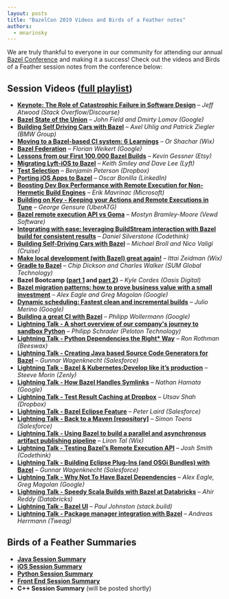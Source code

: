 ```yaml
---
layout: posts
title: "BazelCon 2019 Videos and Birds of a Feather notes"
authors:
  - mnarinsky
---
```



We are truly thankful to everyone in our community for attending our annual [Bazel Conference](https://sites.google.com/corp/bazel.build/conference2017/2019) and making it a success! Check out the videos and Birds of a Feather session notes from the conference below:


## Session Videos ([full playlist](https://www.youtube.com/playlist?list=PLxNYxgaZ8Rsf-7g43Z8LyXct9ax6egdSj))

*   **[Keynote: The Role of Catastrophic Failure in Software Design](https://www.youtube.com/watch?v=eymphDN7No4&list=PLxNYxgaZ8Rsf-7g43Z8LyXct9ax6egdSj&index=2&t=0s)** – _Jeff Atwood (Stack Overflow/Discourse)_
*   **[Bazel State of the Union](https://www.youtube.com/watch?v=dXhmRal9TsA&list=PLxNYxgaZ8Rsf-7g43Z8LyXct9ax6egdSj&index=2)** _– John Field and Dmirty Lomov (Google)_
*   **[Building Self Driving Cars with Bazel](https://www.youtube.com/watch?v=Gh4SJuYUoQI&list=PLxNYxgaZ8Rsf-7g43Z8LyXct9ax6egdSj&index=3)** _– Axel Uhlig and Patrick Ziegler (BMW Group)_
*   **[Moving to a Bazel-based CI system: 6 Learnings](https://www.youtube.com/watch?v=BYg3fDFrTz8&list=PLxNYxgaZ8Rsf-7g43Z8LyXct9ax6egdSj&index=4)** _– Or Shachar (Wix)_
*   **[Bazel Federation](https://www.youtube.com/watch?v=eUlQnJm3NPU&list=PLxNYxgaZ8Rsf-7g43Z8LyXct9ax6egdSj&index=5)** _– Florian Weikert (Google)_
*   **[Lessons from our First 100,000 Bazel Builds](https://www.youtube.com/watch?v=keT8ixRS6Fk&list=PLxNYxgaZ8Rsf-7g43Z8LyXct9ax6egdSj&index=6)** _– Kevin Gessner (Etsy)_
*   **[Migrating Lyft-iOS to Bazel](https://www.youtube.com/watch?v=NAPeWoimGx8&list=PLxNYxgaZ8Rsf-7g43Z8LyXct9ax6egdSj&index=7)** _– Keith Smiley and Dave Lee (Lyft)_
*   **[Test Selection](https://www.youtube.com/watch?v=9Dk7mtIm7_A&list=PLxNYxgaZ8Rsf-7g43Z8LyXct9ax6egdSj&index=8)** _– Benjamin Peterson (Dropbox)_
*   **[Porting iOS Apps to Bazel](https://www.youtube.com/watch?v=gVdkJu3QRA4&list=PLxNYxgaZ8Rsf-7g43Z8LyXct9ax6egdSj&index=9)** _– Oscar Bonilla (LinkedIn)_
*   **[Boosting Dev Box Performance with Remote Execution for Non-Hermetic Build Engines](https://www.youtube.com/watch?v=q3RAOwezexU&list=PLxNYxgaZ8Rsf-7g43Z8LyXct9ax6egdSj&index=24)** _– Erik Mavrinac (Microsoft)_
*   **[Building on Key - Keeping your Actions and Remote Executions in Tune](https://www.youtube.com/watch?v=xP6BIEUZh9Y&list=PLxNYxgaZ8Rsf-7g43Z8LyXct9ax6egdSj&index=27)** _– George Gensure (UberATG)_
*   **[Bazel remote execution API vs Goma](https://www.youtube.com/watch?v=3w_I9ToY04s&list=PLxNYxgaZ8Rsf-7g43Z8LyXct9ax6egdSj&index=26)** _– Mostyn Bramley-Moore (Vewd Software)_
*   **[Integrating with ease: leveraging BuildStream interaction with Bazel build for consistent results](https://www.youtube.com/watch?v=21VPe7HcuPE&list=PLxNYxgaZ8Rsf-7g43Z8LyXct9ax6egdSj&index=28)** _– Daniel Silverstone (Codethink)_
*   **[Building Self-Driving Cars with Bazel](https://www.youtube.com/watch?v=fjfFe98LTm8&list=PLxNYxgaZ8Rsf-7g43Z8LyXct9ax6egdSj&index=29)** _– Michael Broll and Nico Valigi (Cruise)_
*   **[Make local development (with Bazel) great again!](https://www.youtube.com/watch?v=rQv1sjLU4cI&list=PLxNYxgaZ8Rsf-7g43Z8LyXct9ax6egdSj&index=30)** _– Ittai Zeidman (Wix)_
*   **[Gradle to Bazel](https://www.youtube.com/watch?v=b8uR7_vReQ0&list=PLxNYxgaZ8Rsf-7g43Z8LyXct9ax6egdSj&index=31)** _– Chip Dickson and Charles Walker (SUM Global Technology)_
*   **Bazel Bootcamp ([part 1](https://www.youtube.com/watch?v=BGOEq5FdNUQ&list=PLxNYxgaZ8Rsf-7g43Z8LyXct9ax6egdSj&index=32) and [part 2](https://www.youtube.com/watch?v=1KbfkOWO-DY&list=PLxNYxgaZ8Rsf-7g43Z8LyXct9ax6egdSj&index=33))** _– Kyle Cordes (Oasis Digital)_
*   **[Bazel migration patterns: how to prove business value with a small investment](https://www.youtube.com/watch?v=UwuRGpVpmbo&list=PLxNYxgaZ8Rsf-7g43Z8LyXct9ax6egdSj&index=34)** _– Alex Eagle and Greg Magolan (Google)_
*   **[Dynamic scheduling: Fastest clean and incremental builds](https://www.youtube.com/watch?v=MF2bahnAueM&list=PLxNYxgaZ8Rsf-7g43Z8LyXct9ax6egdSj&index=35)** _– Julio Merino (Google)_
*   **[Building a great CI with Bazel](https://www.youtube.com/watch?v=j332WfhNAFg&list=PLxNYxgaZ8Rsf-7g43Z8LyXct9ax6egdSj&index=36)** _– Philipp Wollermann (Google)_
*   **[Lightning Talk - A short overview of our company's journey to sandbox Python](https://www.youtube.com/watch?v=JsDwhNTweiQ&list=PLxNYxgaZ8Rsf-7g43Z8LyXct9ax6egdSj&index=10)** _– Philipp Schrader (Peloton Technology)_
*   **[Lightning Talk - Python Dependencies the Right* Way](https://www.youtube.com/watch?v=3DBZpahGnuI&list=PLxNYxgaZ8Rsf-7g43Z8LyXct9ax6egdSj&index=12)** _– Ron Rothman (Beeswax)_
*   **[Lightning Talk - Creating Java based  Source Code Generators for Bazel](https://www.youtube.com/watch?v=-JRpuIKHIWY&feature=youtu.be)** _– Gunnar Wagenknecht (Salesforce)_
*   **[Lightning Talk - Bazel & Kubernetes:Develop like it’s production](https://www.youtube.com/watch?v=SkADnC4yFCk&list=PLxNYxgaZ8Rsf-7g43Z8LyXct9ax6egdSj&index=11)** _– Steeve Morin (Zenly)_
*   **[Lightning Talk - How Bazel Handles Symlinks](https://www.youtube.com/watch?v=EoYdWmMcqDs&list=PLxNYxgaZ8Rsf-7g43Z8LyXct9ax6egdSj&index=13)** _– Nathan Hamata (Google)_
*   **[Lightning Talk - Test Result Caching at Dropbox](https://www.youtube.com/watch?v=29xrO-XJaJs&list=PLxNYxgaZ8Rsf-7g43Z8LyXct9ax6egdSj&index=14)** _– Utsav Shah (Dropbox)_
*   **[Lightning Talk - Bazel Eclipse Feature](https://www.youtube.com/watch?v=s0nvBUnDqCo&list=PLxNYxgaZ8Rsf-7g43Z8LyXct9ax6egdSj&index=15)** _– Peter Laird (Salesforce)_
*   **[Lightning Talk - Back to a Maven [repository]](https://www.youtube.com/watch?v=c7pWF_p38bM&list=PLxNYxgaZ8Rsf-7g43Z8LyXct9ax6egdSj&index=16)** _– Simon Toens (Salesforce)_
*   **[Lightning Talk - Using Bazel to build a parallel and asynchronous artifact publishing pipeline](https://www.youtube.com/watch?v=TD1JDPD0hRA&list=PLxNYxgaZ8Rsf-7g43Z8LyXct9ax6egdSj&index=17)** _– Liron Tal (Wix)_
*   **[Lightning Talk - Testing Bazel’s Remote Execution API](https://www.youtube.com/watch?v=uuWV501y1w4&list=PLxNYxgaZ8Rsf-7g43Z8LyXct9ax6egdSj&index=18)** _– Josh Smith (Codethink)_
*   **[Lightning Talk - Building Eclipse Plug-Ins (and OSGi Bundles) with Bazel](https://www.youtube.com/watch?v=jcVvkFnK5gc&list=PLxNYxgaZ8Rsf-7g43Z8LyXct9ax6egdSj&index=19)** _– Gunnar Wagenknecht (Salesforce)_
*   **[Lightning Talk - Why Not To Have Bazel Dependencies](https://www.youtube.com/watch?v=2KzOLddhdoI&list=PLxNYxgaZ8Rsf-7g43Z8LyXct9ax6egdSj&index=20)** _– Alex Eagle, Greg Magolan (Google)_
*   **[Lightning Talk - Speedy Scala Builds  with Bazel at Databricks](https://www.youtube.com/watch?v=rq5CRMaqbq0&list=PLxNYxgaZ8Rsf-7g43Z8LyXct9ax6egdSj&index=21)** _– Ahir Reddy (Databricks)_
*   **[Lightning Talk - Bazel UI](https://www.youtube.com/watch?v=2a3S3MJOa9I&list=PLxNYxgaZ8Rsf-7g43Z8LyXct9ax6egdSj&index=22)** _– Paul Johnston (stack.build)_
*   **[Lightning Talk - Package manager integration with Bazel](https://www.youtube.com/watch?v=_7IIc3ZTwKk&list=PLxNYxgaZ8Rsf-7g43Z8LyXct9ax6egdSj&index=23)** _– Andreas Herrmann (Tweag)_


## Birds of a Feather Summaries

*   **[Java Session Summary](/assets/BoF_2019_Java.pdf)**
*   **[iOS Session Summary](/assets/BoF_2019_iOS.pdf)**
*   **[Python Session Summary](/assets/BoF_2019_Python.pdf)**
*   **[Front End Session Summary](/assets/BoF_2019_FrontEnd.pdf)**
*   **C++ Session Summary** (will be posted shortly)
